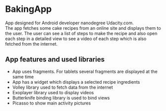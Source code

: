 # BakingApp
App designed for Android developer nanodegree Udacity.com.<br />
The app fetches some cake recipes from an online site and displays them to the user. The user can see a list of steps to make the recipe and also open each step in a detailed view to see a video of each step which is also fetched from the internet.

## App features and used libraries
* App uses fragments. For tablets several fragments are displayed at the same time
* App has a widget which displays a selected recipe ingredients
* Volley library used to fetch data from the internet
* Exoplayer library used to display videos
* Butterknife binding library is used to bind views
* Picasso to show main activity pictures

